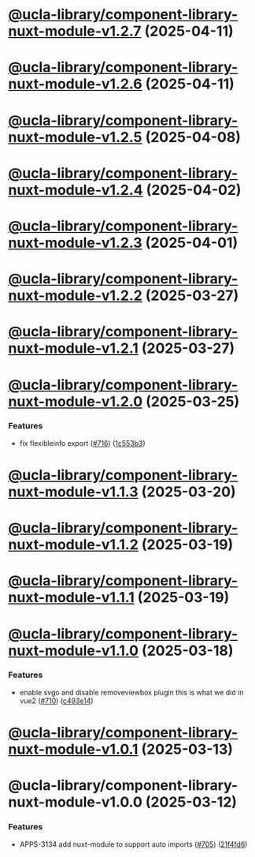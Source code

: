 # [@ucla-library/component-library-nuxt-module-v1.2.7](https://github.com/UCLALibrary/ucla-library-website-components/compare/@ucla-library/component-library-nuxt-module-v1.2.6...@ucla-library/component-library-nuxt-module-v1.2.7) (2025-04-11)

# [@ucla-library/component-library-nuxt-module-v1.2.6](https://github.com/UCLALibrary/ucla-library-website-components/compare/@ucla-library/component-library-nuxt-module-v1.2.5...@ucla-library/component-library-nuxt-module-v1.2.6) (2025-04-11)

# [@ucla-library/component-library-nuxt-module-v1.2.5](https://github.com/UCLALibrary/ucla-library-website-components/compare/@ucla-library/component-library-nuxt-module-v1.2.4...@ucla-library/component-library-nuxt-module-v1.2.5) (2025-04-08)

# [@ucla-library/component-library-nuxt-module-v1.2.4](https://github.com/UCLALibrary/ucla-library-website-components/compare/@ucla-library/component-library-nuxt-module-v1.2.3...@ucla-library/component-library-nuxt-module-v1.2.4) (2025-04-02)

# [@ucla-library/component-library-nuxt-module-v1.2.3](https://github.com/UCLALibrary/ucla-library-website-components/compare/@ucla-library/component-library-nuxt-module-v1.2.2...@ucla-library/component-library-nuxt-module-v1.2.3) (2025-04-01)

# [@ucla-library/component-library-nuxt-module-v1.2.2](https://github.com/UCLALibrary/ucla-library-website-components/compare/@ucla-library/component-library-nuxt-module-v1.2.1...@ucla-library/component-library-nuxt-module-v1.2.2) (2025-03-27)

# [@ucla-library/component-library-nuxt-module-v1.2.1](https://github.com/UCLALibrary/ucla-library-website-components/compare/@ucla-library/component-library-nuxt-module-v1.2.0...@ucla-library/component-library-nuxt-module-v1.2.1) (2025-03-27)

# [@ucla-library/component-library-nuxt-module-v1.2.0](https://github.com/UCLALibrary/ucla-library-website-components/compare/@ucla-library/component-library-nuxt-module-v1.1.3...@ucla-library/component-library-nuxt-module-v1.2.0) (2025-03-25)


### Features

* fix flexibleinfo export ([#716](https://github.com/UCLALibrary/ucla-library-website-components/issues/716)) ([1c553b3](https://github.com/UCLALibrary/ucla-library-website-components/commit/1c553b3c17186eac25e12616240badfd3f605f89))

# [@ucla-library/component-library-nuxt-module-v1.1.3](https://github.com/UCLALibrary/ucla-library-website-components/compare/@ucla-library/component-library-nuxt-module-v1.1.2...@ucla-library/component-library-nuxt-module-v1.1.3) (2025-03-20)

# [@ucla-library/component-library-nuxt-module-v1.1.2](https://github.com/UCLALibrary/ucla-library-website-components/compare/@ucla-library/component-library-nuxt-module-v1.1.1...@ucla-library/component-library-nuxt-module-v1.1.2) (2025-03-19)

# [@ucla-library/component-library-nuxt-module-v1.1.1](https://github.com/UCLALibrary/ucla-library-website-components/compare/@ucla-library/component-library-nuxt-module-v1.1.0...@ucla-library/component-library-nuxt-module-v1.1.1) (2025-03-19)

# [@ucla-library/component-library-nuxt-module-v1.1.0](https://github.com/UCLALibrary/ucla-library-website-components/compare/@ucla-library/component-library-nuxt-module-v1.0.1...@ucla-library/component-library-nuxt-module-v1.1.0) (2025-03-18)


### Features

* enable svgo and disable removeviewbox plugin this is what we did in vue2 ([#710](https://github.com/UCLALibrary/ucla-library-website-components/issues/710)) ([c493e14](https://github.com/UCLALibrary/ucla-library-website-components/commit/c493e142eadcbc4104fb9c156d9633e1df82cf46))

# [@ucla-library/component-library-nuxt-module-v1.0.1](https://github.com/UCLALibrary/ucla-library-website-components/compare/@ucla-library/component-library-nuxt-module-v1.0.0...@ucla-library/component-library-nuxt-module-v1.0.1) (2025-03-13)

# @ucla-library/component-library-nuxt-module-v1.0.0 (2025-03-12)


### Features

* APPS-3134 add nuxt-module to support auto imports ([#705](https://github.com/UCLALibrary/ucla-library-website-components/issues/705)) ([21f4fd6](https://github.com/UCLALibrary/ucla-library-website-components/commit/21f4fd64ec29638edfa88bde594ed3740cc44a82))
